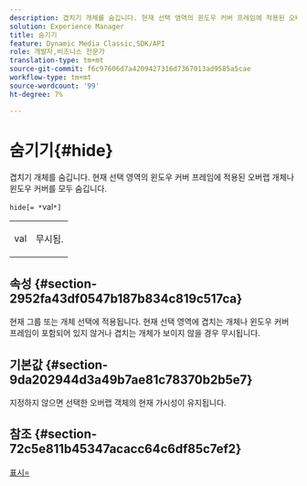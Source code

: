 ```yaml
---
description: 겹치기 개체를 숨깁니다. 현재 선택 영역의 윈도우 커버 프레임에 적용된 오버랩 개체나 윈도우 커버를 모두 숨깁니다.
solution: Experience Manager
title: 숨기기
feature: Dynamic Media Classic,SDK/API
role: 개발자,비즈니스 전문가
translation-type: tm+mt
source-git-commit: f6c97606d7a4209427316d7367013ad9585a5cae
workflow-type: tm+mt
source-wordcount: '99'
ht-degree: 7%

---
```



# 숨기기{#hide}

겹치기 개체를 숨깁니다. 현재 선택 영역의 윈도우 커버 프레임에 적용된 오버랩 개체나 윈도우 커버를 모두 숨깁니다.

`hide[= *`val`*]`

<table id="simpletable_015459EC2F4642A59B04F0B8064070B1"> 
 <tr class="strow"> 
  <td class="stentry"> <p><span class="codeph"> <span class="varname"> val</span></span> </p> </td> 
  <td class="stentry"> <p>무시됨. </p></td> 
 </tr> 
</table>

## 속성 {#section-2952fa43df0547b187b834c819c517ca}

현재 그룹 또는 개체 선택에 적용됩니다. 현재 선택 영역에 겹치는 개체나 윈도우 커버 프레임이 포함되어 있지 않거나 겹치는 개체가 보이지 않을 경우 무시됩니다.

## 기본값 {#section-9da202944d3a49b7ae81c78370b2b5e7}

지정하지 않으면 선택한 오버랩 객체의 현재 가시성이 유지됩니다.

## 참조 {#section-72c5e811b45347acacc64c6df85c7ef2}

[표시=](../../../../../ir-api/http-protocol/image-rendering-api-ref/c-ir-http-protocol-ref/c-ir-http-protocol-command-reference/r-ir-show.md#reference-f1824e1a501144bc9a6ae28de8e6bcb9)
